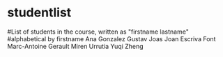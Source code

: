 # studentlist

#List of students in the course, written as "firstname lastname"
#alphabetical by firstname
Ana Gonzalez
Gustav Joas
Joan Escriva Font
Marc-Antoine Gerault
Miren Urrutia
Yuqi Zheng
